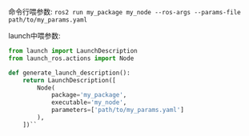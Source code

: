 命令行喂参数:
`ros2 run my_package my_node --ros-args --params-file path/to/my_params.yaml`

launch中喂参数:
```python
from launch import LaunchDescription
from launch_ros.actions import Node

def generate_launch_description():
    return LaunchDescription([
        Node(
            package='my_package',
            executable='my_node',
            parameters=['path/to/my_params.yaml']
        ),
    ])``
```
